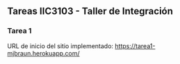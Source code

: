 ## Tareas IIC3103 - Taller de Integración
### Tarea 1
URL de inicio del sitio implementado: https://tarea1-mjbraun.herokuapp.com/